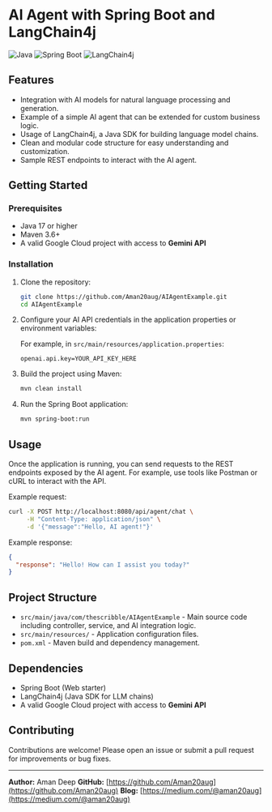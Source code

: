 # AI Agent with Spring Boot and LangChain4j

![Java](https://img.shields.io/badge/Java-17+-blue)
![Spring Boot](https://img.shields.io/badge/Spring%20Boot-3.5.0-brightgreen)
![LangChain4j](https://img.shields.io/badge/LangChain4j-0.35.0-orange)

## Features

- Integration with AI models for natural language processing and generation.
- Example of a simple AI agent that can be extended for custom business logic.
- Usage of LangChain4j, a Java SDK for building language model chains.
- Clean and modular code structure for easy understanding and customization.
- Sample REST endpoints to interact with the AI agent.

## Getting Started

### Prerequisites

- Java 17 or higher
- Maven 3.6+
- A valid Google Cloud project with access to **Gemini API**

### Installation

1. Clone the repository:

   ```bash
   git clone https://github.com/Aman20aug/AIAgentExample.git
   cd AIAgentExample

2. Configure your AI API credentials in the application properties or environment variables:

   For example, in `src/main/resources/application.properties`:

   ```properties
   openai.api.key=YOUR_API_KEY_HERE
   ```

3. Build the project using Maven:

   ```bash
   mvn clean install
   ```

4. Run the Spring Boot application:

   ```bash
   mvn spring-boot:run
   ```

## Usage

Once the application is running, you can send requests to the REST endpoints exposed by the AI agent. For example, use tools like Postman or cURL to interact with the API.

Example request:

```bash
curl -X POST http://localhost:8080/api/agent/chat \
     -H "Content-Type: application/json" \
     -d '{"message":"Hello, AI agent!"}'
```

Example response:

```json
{
  "response": "Hello! How can I assist you today?"
}
```

## Project Structure

* `src/main/java/com/thescribble/AIAgentExample` - Main source code including controller, service, and AI integration logic.
* `src/main/resources/` - Application configuration files.
* `pom.xml` - Maven build and dependency management.

## Dependencies

* Spring Boot (Web starter)
* LangChain4j (Java SDK for LLM chains)
* A valid Google Cloud project with access to **Gemini API**

## Contributing

Contributions are welcome! Please open an issue or submit a pull request for improvements or bug fixes.

---

**Author:** Aman Deep
**GitHub:** [https://github.com/Aman20aug](https://github.com/Aman20aug)
**Blog:** [https://medium.com/@aman20aug](https://medium.com/@aman20aug)
```
